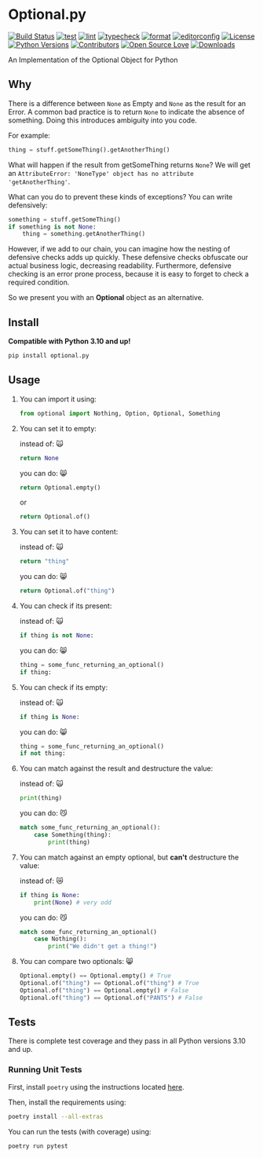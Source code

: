 # Optional.py

[![Build Status](https://img.shields.io/pypi/v/optional.py.svg)](https://pypi.org/project/optional.py/)
[![test](https://github.com/Python-Optional/optional.py/actions/workflows/test.yaml/badge.svg)](https://github.com/Python-Optional/optional.py/actions/workflows/test.yaml)
[![lint](https://github.com/Python-Optional/optional.py/actions/workflows/lint.yaml/badge.svg)](https://github.com/Python-Optional/optional.py/actions/workflows/lint.yaml)
[![typecheck](https://github.com/Python-Optional/optional.py/actions/workflows/typecheck.yaml/badge.svg)](https://github.com/Python-Optional/optional.py/actions/workflows/typecheck.yaml)
[![format](https://github.com/Python-Optional/optional.py/actions/workflows/format.yaml/badge.svg)](https://github.com/Python-Optional/optional.py/actions/workflows/format.yaml)
[![editorconfig](https://github.com/Python-Optional/optional.py/actions/workflows/editorconfig.yaml/badge.svg)](https://github.com/Python-Optional/optional.py/actions/workflows/editorconfig.yaml)
[![License](https://img.shields.io/pypi/l/optional.py.svg)](https://pypi.org/project/optional.py/)
[![Python Versions](https://img.shields.io/pypi/pyversions/optional.py.svg)](https://pypi.org/project/optional.py/)
[![Contributors](https://img.shields.io/github/contributors/cbefus/optional.py.svg)](https://pypi.org/project/optional.py/)
[![Open Source Love](https://badges.frapsoft.com/os/v2/open-source.png?v=103)](https://github.com/open-source)
[![Downloads](https://pepy.tech/badge/optional-py)](https://pepy.tech/project/optional-py)

An Implementation of the Optional Object for Python

## Why

There is a difference between `None` as Empty and `None` as the result for an
Error. A common bad practice is to return `None` to indicate the absence of
something. Doing this introduces ambiguity into you code.

For example:

```python
thing = stuff.getSomeThing().getAnotherThing()
```

What will happen if the result from getSomeThing returns `None`? We will get an
`AttributeError: 'NoneType' object has no attribute 'getAnotherThing'`.

What can you do to prevent these kinds of exceptions? You can write defensively:

```python
something = stuff.getSomeThing()
if something is not None:
    thing = something.getAnotherThing()
```

However, if we add to our chain, you can imagine how the nesting of defensive
checks adds up quickly. These defensive checks obfuscate our actual business
logic, decreasing readability. Furthermore, defensive checking is an error prone
process, because it is easy to forget to check a required condition.

So we present you with an **Optional** object as an alternative.

## Install

**Compatible with Python 3.10 and up!**

```bash
pip install optional.py
```

## Usage

1. You can import it using:

   ```python
   from optional import Nothing, Option, Optional, Something
   ```

2. You can set it to empty:

   instead of: :scream_cat:

   ```python
   return None
   ```

   you can do: :smile_cat:

   ```python
   return Optional.empty()
   ```

   or

   ```python
   return Optional.of()
   ```

3. You can set it to have content:

   instead of: :scream_cat:

   ```python
   return "thing"
   ```

   you can do: :smile_cat:

   ```python
   return Optional.of("thing")
   ```

4. You can check if its present:

   instead of: :scream_cat:

   ```python
   if thing is not None:
   ```

   you can do: :smile_cat:

   ```python
   thing = some_func_returning_an_optional()
   if thing:
   ```

5. You can check if its empty:

   instead of: :scream_cat:

   ```python
   if thing is None:
   ```

   you can do: :smile_cat:

   ```python
   thing = some_func_returning_an_optional()
   if not thing:
   ```

6. You can match against the result and destructure the value:

   instead of: :scream_cat:

   ```python
   print(thing)
   ```

   you can do: :smirk_cat:

   ```python
   match some_func_returning_an_optional():
       case Something(thing):
           print(thing)
   ```

7. You can match against an empty optional, but **can't** destructure the value:

   instead of: :crying_cat_face:

   ```python
   if thing is None:
       print(None) # very odd
   ```

   you can do: :smirk_cat:

   ```python
   match some_func_returning_an_optional()
       case Nothing():
           print("We didn't get a thing!")
   ```

8. You can compare two optionals: :smile_cat:

   ```python
   Optional.empty() == Optional.empty() # True
   Optional.of("thing") == Optional.of("thing") # True
   Optional.of("thing") == Optional.empty() # False
   Optional.of("thing") == Optional.of("PANTS") # False
   ```

## Tests

There is complete test coverage and they pass in all Python versions 3.10 and up.

### Running Unit Tests

First, install `poetry` using the instructions located [here](https://python-poetry.org/docs/#installation).

Then, install the requirements using:

```bash
poetry install --all-extras
```

You can run the tests (with coverage) using:

```bash
poetry run pytest
```

